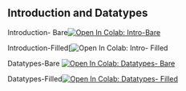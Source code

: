 ## Introduction and Datatypes



Introduction- Bare[![Open In Colab: Intro-Bare](https://colab.research.google.com/assets/colab-badge.svg)](https://colab.research.google.com/github/bharris12/URP_2021_Programming_Course/blob/main/lecture_1/1_introduction_bare.ipynb)

Introduction-Filled[![Open In Colab: Intro- Filled](https://colab.research.google.com/github/bharris12/URP_2021_Programming_Course/blob/main/lecture_1/1_introduction_filled.ipynb)


Datatypes-Bare [![Open In Colab: Datatypes- Bare](https://colab.research.google.com/assets/colab-badge.svg)](https://colab.research.google.com/github/bharris12/URP_2021_Programming_Course/blob/main/lecture_1/2_datatypes_bare.ipynb)

Datatypes-Filled[![Open In Colab: Datatypes- Filled](https://colab.research.google.com/assets/colab-badge.svg)](https://colab.research.google.com/github/bharris12/URP_2021_Programming_Course/blob/main/lecture_1/2_datatypes_filled.ipynb)
